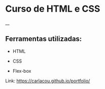 # Curso de HTML e CSS

__

## Ferramentas utilizadas:

* HTML

* CSS

* Flex-box



Link: <https://carlacou.github.io/portfolio/>
